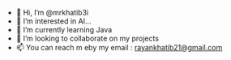 - 👋 Hi, I’m @mrkhatib3i
- 👀 I’m interested in AI...
- 🌱 I’m currently learning Java
- 💞️ I’m looking to collaborate on my projects
- 📫 You can reach m eby my email : rayankhatib21@gmail.com

<!---
mrkhatib3i/mrkhatib3i is a ✨ special ✨ repository because its `README.md` (this file) appears on your GitHub profile.
You can click the Preview link to take a look at your changes.
--->
